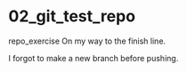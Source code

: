 # 02_git_test_repo
repo_exercise
On my way to the finish line.

I forgot to make a new branch before pushing.